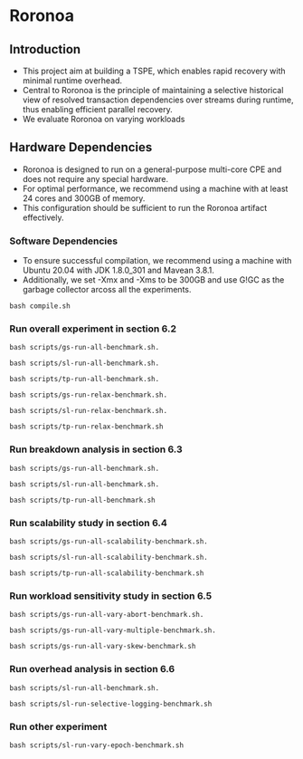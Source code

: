 <meta name="robots" content="noindex">

# Roronoa
## Introduction
- This project aim at building a TSPE, which enables rapid recovery with minimal runtime overhead.
- Central to Roronoa is the principle of maintaining a selective historical view of resolved transaction dependencies over streams during runtime, thus enabling efficient parallel recovery.
- We evaluate Roronoa on varying workloads
## Hardware Dependencies
- Roronoa is designed to run on a general-purpose multi-core CPE and does not require any special hardware.
- For optimal performance, we recommend using a machine with at least 24 cores and 300GB of memory.
- This configuration should be sufficient to run the Roronoa artifact effectively.
### Software Dependencies 
- To ensure successful compilation, we recommend using a machine with Ubuntu 20.04 with JDK 1.8.0_301 and Mavean 3.8.1.
- Additionally, we set -Xmx and -Xms to be 300GB and use G!GC as the garbage collector arcoss all the experiments.
```
bash compile.sh
```
### Run overall experiment in section 6.2
```
bash scripts/gs-run-all-benchmark.sh. 

bash scripts/sl-run-all-benchmark.sh. 

bash scripts/tp-run-all-benchmark.sh. 

bash scripts/gs-run-relax-benchmark.sh. 

bash scripts/sl-run-relax-benchmark.sh. 

bash scripts/tp-run-relax-benchmark.sh
```
### Run breakdown analysis in section 6.3
```
bash scripts/gs-run-all-benchmark.sh. 

bash scripts/sl-run-all-benchmark.sh. 

bash scripts/tp-run-all-benchmark.sh
```
### Run scalability study in section 6.4
```
bash scripts/gs-run-all-scalability-benchmark.sh. 

bash scripts/sl-run-all-scalability-benchmark.sh. 

bash scripts/tp-run-all-scalability-benchmark.sh
```
### Run workload sensitivity study in section 6.5
```
bash scripts/gs-run-all-vary-abort-benchmark.sh. 

bash scripts/gs-run-all-vary-multiple-benchmark.sh. 

bash scripts/gs-run-all-vary-skew-benchmark.sh
```
### Run overhead analysis in section 6.6
```
bash scripts/sl-run-all-benchmark.sh. 

bash scripts/sl-run-selective-logging-benchmark.sh
```
### Run other experiment
```
bash scripts/sl-run-vary-epoch-benchmark.sh
```

